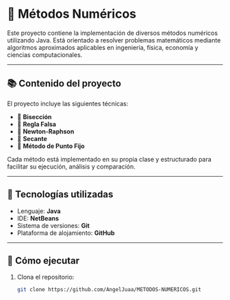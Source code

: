 # 🧮 Métodos Numéricos

Este proyecto contiene la implementación de diversos métodos numéricos utilizando Java. Está orientado a resolver problemas matemáticos mediante algoritmos aproximados aplicables en ingeniería, física, economía y ciencias computacionales.

---

## 📚 Contenido del proyecto

El proyecto incluye las siguientes técnicas:

- 📌 **Bisección**
- 📌 **Regla Falsa**
- 📌 **Newton-Raphson**
- 📌 **Secante**
- 📌 **Método de Punto Fijo**


Cada método está implementado en su propia clase y estructurado para facilitar su ejecución, análisis y comparación.

---

## 🔧 Tecnologías utilizadas

- Lenguaje: **Java**
- IDE: **NetBeans**
- Sistema de versiones: **Git**
- Plataforma de alojamiento: **GitHub**

---

## 🚀 Cómo ejecutar

1. Clona el repositorio:
   ```bash
   git clone https://github.com/AngelJuaa/METODOS-NUMERICOS.git
